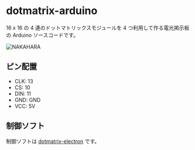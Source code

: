 # dotmatrix-arduino

16 x 16 の 4 連のドットマトリックスモジュールを 4 つ利用して作る電光掲示板の Arduino ソースコードです。

![NAKAHARA](docs/image.png)

## ピン配置
- CLK: 13
- CS: 10
- DIN: 11 
- GND: GND
- VCC: 5V

## 制御ソフト
制御ソフトは [dotmatrix-electron](https://github.com/Himeyama/dotmatrix-electron) です。